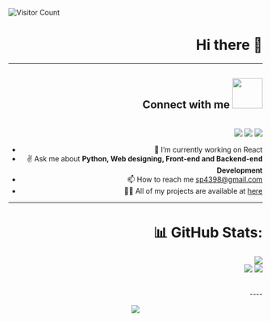 ![Visitor Count](https://profile-counter.glitch.me/sp4398/count.svg)
<div style="text-align: right">

# Hi there 👋
----
## Connect with me <img src="https://media.giphy.com/media/LnQjpWaON8nhr21vNW/giphy.gif" width="60">
<br>
<a href="https://twitter.com/sp4398"><img src="https://img.shields.io/badge/Twitter-1DA1F2?style=for-the-badge&logo=twitter&logoColor=white"></a>
<a href="https://www.linkedin.com/in/saurav-pandey-b399731a0/"><img src="https://img.shields.io/badge/LinkedIn-0077B5?style=for-the-badge&logo=linkedin&logoColor=white"></a>
<a href="mailto:sp4398@gmail.com"><img src="https://img.shields.io/badge/Gmail-D14836?style=for-the-badge&logo=gmail&logoColor=white"></a>

- 🔭 I’m currently working on React
- ✌ Ask me about **Python, Web designing, Front-end and Backend-end Development**
- 📫 How to reach me sp4398@gmail.com
-  👨‍💻 All of my projects are available at [here](https://github.com/sp4398?tab=repositories)

----

# 📊 GitHub Stats:
![](https://github-readme-stats.vercel.app/api?username=sp4398&theme=dark&hide_border=false&include_all_commits=false&count_private=false)<br/>
![](https://github-readme-streak-stats.herokuapp.com/?user=sp4398&theme=dark&hide_border=false)
![](https://github-readme-stats.vercel.app/api/top-langs/?username=sp4398&theme=dark&hide_border=false&include_all_commits=false&count_private=false&layout=compact)

<br>
----

<p align="center"><img src="https://i.ibb.co/0MZzJ2d/download.png" border="0"></p>
